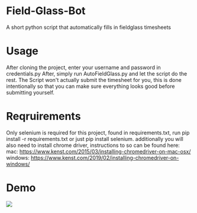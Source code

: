 # Field-Glass-Bot
A short python script that automatically fills in fieldglass timesheets
# Usage
After cloning the project, enter your username and password in credentials.py
After, simply run AutoFieldGlass.py and let the script do the rest.
The Script won't actually submit the timesheet for you, this is done intentionally
so that you can make sure everything looks good before submitting yourself.
# Reqruirements
Only selenium is required for this project, found in requirements.txt, run pip install -r requirements.txt or just pip install selenium.
additionally you will also need to install chrome driver, instructions to so can be found here:
mac: https://www.kenst.com/2015/03/installing-chromedriver-on-mac-osx/
windows: https://www.kenst.com/2019/02/installing-chromedriver-on-windows/
# Demo
![](demo.gif)
